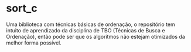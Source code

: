 # sort_c
Uma biblioteca com técnicas básicas de ordenação, o repositório tem intuito de aprendizado da disciplina de TBO (Técnicas de Busca e Ordenação), então pode ser que os algoritmos não estejam otimizados da melhor forma possível.
